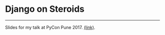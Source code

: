 # Django on Steroids

---

Slides for my talk at PyCon Pune 2017. [(link)](https://pyconpune.talkfunnel.com/2017/63-django-on-steroids-lessons-from-scale).

